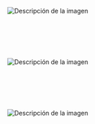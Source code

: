 ![Descripción de la imagen](https://i.postimg.cc/rFQ0dHG6/1.jpg)
<br><br><br><br><br><br>

![Descripción de la imagen](https://i.postimg.cc/sgxB5JKM/2.jpg)
<br><br><br><br><br><br>

![Descripción de la imagen](https://i.postimg.cc/y8GDjSrv/3.jpg)
